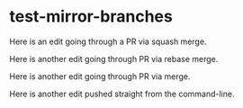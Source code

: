 # test-mirror-branches

Here is an edit going through a PR via squash merge.

Here is another edit going through PR via rebase merge.

Here is another edit going through PR via merge.

Here is another edit pushed straight from the command-line.

